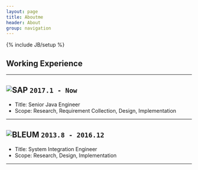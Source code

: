 ```yaml
---
layout: page
title: Aboutme
header: About
group: navigation
---
```

{% include JB/setup %}
## Working Experience
---
![SAP](https://www.sap.com/dam/application/shared/logos/sap-logo-svg.svg)
`2017.1 - Now`
---
- Title: Senior Java Engineer
- Scope: Research, Requirement Collection, Design, Implementation
---
![BLEUM](http://www.bleum.com/wp-content/uploads/2017/11/Bleum_Logo-3.png)
`2013.8 - 2016.12`
---
- Title: System Integration Engineer
- Scope: Research, Design, Implementation

---
<div style='display: none'>

### PTC
`2009.11 - 2013.7`
---
- Title: Implementation Consultant
- Scope: Requirement Collection, Customer Management, Design, Implementation


### Cognizant
`2007.12 - 2009.11`
---
- Title: Software Engineer
- Scope: TIBCO, Java

### JumpIntl
`2006.7 - 2007.11`
---
- Title: Software Engineer
- Scope: Java
</div>